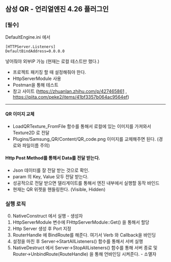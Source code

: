 삼성 QR - 언리얼엔진 4.26 플러그인
---

### [필수]

DefaultEngine.ini 에서
```
[HTTPServer.Listeners]
DefaultBindAddress=0.0.0.0 
```
넣어줘야 외부IP 가능 (현재는 로컬 테스트만 했다.)
- 프로젝트 패키징 할 때 설정해줘야 한다.
 - HttpServerModule 사용
 - Postman을 통해 테스트
 - 참고 사이트 (https://zhuanlan.zhihu.com/p/427465861 , https://qiita.com/peke2/items/41bf3357b064ac9564ef)
 ---
 
#### QR 이미지 교체
- LoadQRTexture_FromFile 함수를 통해서 로컬에 있는 이미지를 가져와서 Texture2D 로 전달
- Plugins/Samsung_QR/Content/QR_code.png 이미지를 교체해주면 된다. (경로와 파일이름 주의)

#### Http Post Method를 통해서 Data를 전달 받는다.
- Json 데이터를 잘 전달 받는 것으로 확인.
- param 의 Key, Value 모두 전달 받는다.
- 성공적으로 전달 받으면 델리게이트를 통해서 엔진 내부에서 실행할 동작 바인드
- 현재는 QR 위젯을 핸들링한다. (Visible, Hidden)

### 실행 로직

0. NativeConstruct 에서 실행 																									- 생성자
1. HttpServerModule 변수에 FHttpServerModule::Get() 을 통해서 할당
2. Http Server 생성 후 Port 지정
3. RouterHandle 에 BindRoute를 해준다. 여기서 Verb 와 Callback을 바인딩
4. 설정을 마친 후 Server->StartAllListeners() 함수를 통해서 서버 실행
5. NativeDestruct 에서 Server->StopAllListeners() 함수를 통해 서버 종료 및 Router->UnbindRoute(RouteHandle) 을 통해 언바인딩 시켜준다.	- 소멸자

